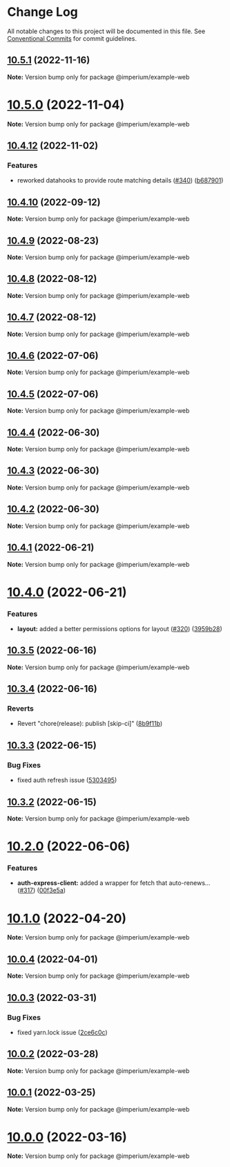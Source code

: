 # Change Log

All notable changes to this project will be documented in this file.
See [Conventional Commits](https://conventionalcommits.org) for commit guidelines.

## [10.5.1](https://github.com/darkadept/imperium/compare/v10.5.0...v10.5.1) (2022-11-16)

**Note:** Version bump only for package @imperium/example-web





# [10.5.0](https://github.com/darkadept/imperium/compare/v10.4.12...v10.5.0) (2022-11-04)

**Note:** Version bump only for package @imperium/example-web





## [10.4.12](https://github.com/darkadept/imperium/compare/v10.4.11...v10.4.12) (2022-11-02)


### Features

* reworked datahooks to provide route matching details ([#340](https://github.com/darkadept/imperium/issues/340)) ([b687901](https://github.com/darkadept/imperium/commit/b6879013941da7b5d8bab398016d4d6209eb681f))





## [10.4.10](https://github.com/darkadept/imperium/compare/v10.4.9...v10.4.10) (2022-09-12)

**Note:** Version bump only for package @imperium/example-web





## [10.4.9](https://github.com/darkadept/imperium/compare/v10.4.8...v10.4.9) (2022-08-23)

**Note:** Version bump only for package @imperium/example-web





## [10.4.8](https://github.com/darkadept/imperium/compare/v10.4.7...v10.4.8) (2022-08-12)

**Note:** Version bump only for package @imperium/example-web





## [10.4.7](https://github.com/darkadept/imperium/compare/v10.4.6...v10.4.7) (2022-08-12)

**Note:** Version bump only for package @imperium/example-web





## [10.4.6](https://github.com/darkadept/imperium/compare/v10.4.5...v10.4.6) (2022-07-06)

**Note:** Version bump only for package @imperium/example-web





## [10.4.5](https://github.com/darkadept/imperium/compare/v10.4.4...v10.4.5) (2022-07-06)

**Note:** Version bump only for package @imperium/example-web





## [10.4.4](https://github.com/darkadept/imperium/compare/v10.4.3...v10.4.4) (2022-06-30)

**Note:** Version bump only for package @imperium/example-web





## [10.4.3](https://github.com/darkadept/imperium/compare/v10.4.2...v10.4.3) (2022-06-30)

**Note:** Version bump only for package @imperium/example-web





## [10.4.2](https://github.com/darkadept/imperium/compare/v10.4.1...v10.4.2) (2022-06-30)

**Note:** Version bump only for package @imperium/example-web





## [10.4.1](https://github.com/darkadept/imperium/compare/v10.4.0...v10.4.1) (2022-06-21)

**Note:** Version bump only for package @imperium/example-web





# [10.4.0](https://github.com/darkadept/imperium/compare/v10.3.5...v10.4.0) (2022-06-21)


### Features

* **layout:** added a better permissions options for layout ([#320](https://github.com/darkadept/imperium/issues/320)) ([3959b28](https://github.com/darkadept/imperium/commit/3959b287c03bcc6fbc021d24b020290fba610365))





## [10.3.5](https://github.com/darkadept/imperium/compare/v10.3.4...v10.3.5) (2022-06-16)

**Note:** Version bump only for package @imperium/example-web





## [10.3.4](https://github.com/darkadept/imperium/compare/v10.3.3...v10.3.4) (2022-06-16)


### Reverts

* Revert "chore(release): publish [skip-ci]" ([8b9f11b](https://github.com/darkadept/imperium/commit/8b9f11b73ae0538e8a2318951edbb46f8cf6c094))





## [10.3.3](https://github.com/darkadept/imperium/compare/v10.3.2...v10.3.3) (2022-06-15)


### Bug Fixes

* fixed auth refresh issue ([5303495](https://github.com/darkadept/imperium/commit/5303495346cb7f2d2401edf9895f2463033db30c))





## [10.3.2](https://github.com/darkadept/imperium/compare/v10.3.1...v10.3.2) (2022-06-15)

**Note:** Version bump only for package @imperium/example-web





# [10.2.0](https://github.com/darkadept/imperium/compare/v10.1.2...v10.2.0) (2022-06-06)


### Features

* **auth-express-client:** added a wrapper for fetch that auto-renews… ([#317](https://github.com/darkadept/imperium/issues/317)) ([00f3e5a](https://github.com/darkadept/imperium/commit/00f3e5a969300e61c486a8c20919d8bf8ea4b9e6))





# [10.1.0](https://github.com/darkadept/imperium/compare/v10.0.7...v10.1.0) (2022-04-20)

**Note:** Version bump only for package @imperium/example-web





## [10.0.4](https://github.com/darkadept/imperium/compare/v10.0.3...v10.0.4) (2022-04-01)

**Note:** Version bump only for package @imperium/example-web





## [10.0.3](https://github.com/darkadept/imperium/compare/v10.0.2...v10.0.3) (2022-03-31)


### Bug Fixes

* fixed yarn.lock issue ([2ce6c0c](https://github.com/darkadept/imperium/commit/2ce6c0cb522813898f4e2f41356a67e531e0e741))





## [10.0.2](https://github.com/darkadept/imperium/compare/v10.0.1...v10.0.2) (2022-03-28)

**Note:** Version bump only for package @imperium/example-web





## [10.0.1](https://github.com/darkadept/imperium/compare/v10.0.0...v10.0.1) (2022-03-25)

**Note:** Version bump only for package @imperium/example-web





# [10.0.0](https://github.com/darkadept/imperium/compare/v9.0.0...v10.0.0) (2022-03-16)

**Note:** Version bump only for package @imperium/example-web
